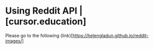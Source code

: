# Using Reddit API | [cursor.education]
Please go to the following (link)[https://helengladun.github.io/reddit-images/]
